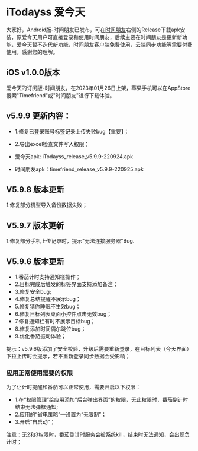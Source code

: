 # iTodayss 爱今天

大家好，Android版-时间朋友已发布，可在[时间朋友](https://github.com/Yaohong9257/TimeFriend)右侧的Release下载apk安装，原爱今天用户可直接登录和使用时间朋友，后续主要在时间朋友是更新新功能，爱今天暂不迭代新功能，时间朋友客户端免费使用，云端同步功能等需要付费使用，感谢您的理解。

## iOS v1.0.0版本
爱今天的订阅版-时间朋友，在2023年01月26日上架，苹果手机可以在AppStore搜索"Timefriend"或"时间朋友"进行下载体验。


## v5.9.9 更新内容：
* 1.修复已登录账号标签记录上传失败bug【重要】；
* 2.导出excel检查文件写入权限；

* 爱今天apk: iTodayss_release_v5.9.9-220924.apk
* 时间朋友apk：timefriend_release_v5.9.9-220925.apk


## V5.9.8 版本更新
1.修复部分机型导入备份数据失败；


## V5.9.7 版本更新
1.修复部分手机上传记录时，提示"无法连接服务器"Bug.


## V5.9.6 版本更新
* 1.番茄计时支持通知栏操作；
* 2.目标完成后触发的标签界面支持添加备注；
* 3.修复安全bug;
* 4.修复总结提醒不展示bug；
* 5.修复猜你睡眠不生效bug；
* 6.修复目标列表桌面小控件点击无效bug；
* 7.修复通知栏有时不展示目标bug；
* 8.修复添加时间偶尔跳位bug；
* 9.优化番茄振动体验；

提示：v5.9.6版添加了安全校验，升级后需要重新登录，在目标列表（今天界面）下拉上传时会提示，若不重新登录同步数据会受影响；

### 应用正常使用需要的权限

为了让计时提醒和番茄可以正常使用，需要开启以下权限：
* 1.在“权限管理”给应用添加”后台弹出界面”的权限，无此权限时，番茄倒计时结束无法弹框通知;
* 2.应用的“省电策略”—设置为“无限制”；
* 3.开启“自启动”；

注意：无2和3权限时，番茄倒计时服务会被系统kill，结束时无法通知，会出现负计时；


